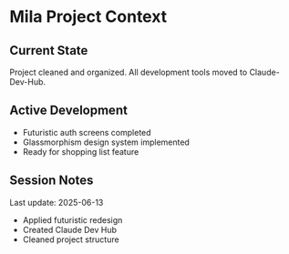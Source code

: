 # Mila Project Context

## Current State
Project cleaned and organized. All development tools moved to Claude-Dev-Hub.

## Active Development
- Futuristic auth screens completed
- Glassmorphism design system implemented
- Ready for shopping list feature

## Session Notes
Last update: 2025-06-13
- Applied futuristic redesign
- Created Claude Dev Hub
- Cleaned project structure
